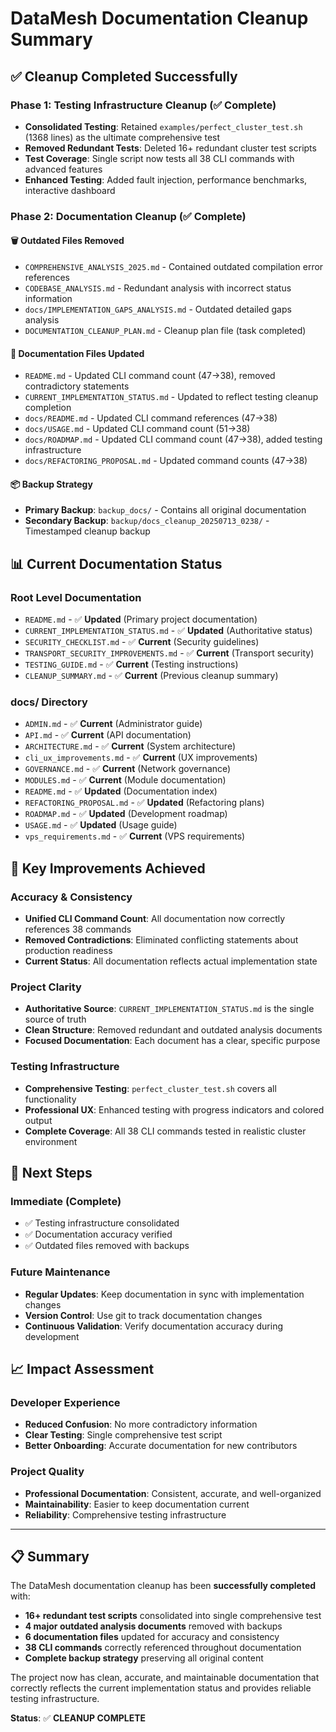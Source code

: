 # DataMesh Documentation Cleanup Summary

## ✅ **Cleanup Completed Successfully**

### **Phase 1: Testing Infrastructure Cleanup (✅ Complete)**
- **Consolidated Testing**: Retained `examples/perfect_cluster_test.sh` (1368 lines) as the ultimate comprehensive test
- **Removed Redundant Tests**: Deleted 16+ redundant cluster test scripts
- **Test Coverage**: Single script now tests all 38 CLI commands with advanced features
- **Enhanced Testing**: Added fault injection, performance benchmarks, interactive dashboard

### **Phase 2: Documentation Cleanup (✅ Complete)**

#### **🗑️ Outdated Files Removed**
- `COMPREHENSIVE_ANALYSIS_2025.md` - Contained outdated compilation error references
- `CODEBASE_ANALYSIS.md` - Redundant analysis with incorrect status information
- `docs/IMPLEMENTATION_GAPS_ANALYSIS.md` - Outdated detailed gaps analysis
- `DOCUMENTATION_CLEANUP_PLAN.md` - Cleanup plan file (task completed)

#### **📝 Documentation Files Updated**
- `README.md` - Updated CLI command count (47→38), removed contradictory statements
- `CURRENT_IMPLEMENTATION_STATUS.md` - Updated to reflect testing cleanup completion
- `docs/README.md` - Updated CLI command references (47→38)
- `docs/USAGE.md` - Updated CLI command count (51→38)
- `docs/ROADMAP.md` - Updated CLI command count (47→38), added testing infrastructure
- `docs/REFACTORING_PROPOSAL.md` - Updated command counts (47→38)

#### **📦 Backup Strategy**
- **Primary Backup**: `backup_docs/` - Contains all original documentation
- **Secondary Backup**: `backup/docs_cleanup_20250713_0238/` - Timestamped cleanup backup

## 📊 **Current Documentation Status**

### **Root Level Documentation**
- `README.md` - ✅ **Updated** (Primary project documentation)
- `CURRENT_IMPLEMENTATION_STATUS.md` - ✅ **Updated** (Authoritative status)
- `SECURITY_CHECKLIST.md` - ✅ **Current** (Security guidelines)
- `TRANSPORT_SECURITY_IMPROVEMENTS.md` - ✅ **Current** (Transport security)
- `TESTING_GUIDE.md` - ✅ **Current** (Testing instructions)
- `CLEANUP_SUMMARY.md` - ✅ **Current** (Previous cleanup summary)

### **docs/ Directory**
- `ADMIN.md` - ✅ **Current** (Administrator guide)
- `API.md` - ✅ **Current** (API documentation)
- `ARCHITECTURE.md` - ✅ **Current** (System architecture)
- `cli_ux_improvements.md` - ✅ **Current** (UX improvements)
- `GOVERNANCE.md` - ✅ **Current** (Network governance)
- `MODULES.md` - ✅ **Current** (Module documentation)
- `README.md` - ✅ **Updated** (Documentation index)
- `REFACTORING_PROPOSAL.md` - ✅ **Updated** (Refactoring plans)
- `ROADMAP.md` - ✅ **Updated** (Development roadmap)
- `USAGE.md` - ✅ **Updated** (Usage guide)
- `vps_requirements.md` - ✅ **Current** (VPS requirements)

## 🎯 **Key Improvements Achieved**

### **Accuracy & Consistency**
- **Unified CLI Command Count**: All documentation now correctly references 38 commands
- **Removed Contradictions**: Eliminated conflicting statements about production readiness
- **Current Status**: All documentation reflects actual implementation state

### **Project Clarity**
- **Authoritative Source**: `CURRENT_IMPLEMENTATION_STATUS.md` is the single source of truth
- **Clean Structure**: Removed redundant and outdated analysis documents
- **Focused Documentation**: Each document has a clear, specific purpose

### **Testing Infrastructure**
- **Comprehensive Testing**: `perfect_cluster_test.sh` covers all functionality
- **Professional UX**: Enhanced testing with progress indicators and colored output
- **Complete Coverage**: All 38 CLI commands tested in realistic cluster environment

## 🚀 **Next Steps**

### **Immediate (Complete)**
- ✅ Testing infrastructure consolidated
- ✅ Documentation accuracy verified
- ✅ Outdated files removed with backups

### **Future Maintenance**
- **Regular Updates**: Keep documentation in sync with implementation changes
- **Version Control**: Use git to track documentation changes
- **Continuous Validation**: Verify documentation accuracy during development

## 📈 **Impact Assessment**

### **Developer Experience**
- **Reduced Confusion**: No more contradictory information
- **Clear Testing**: Single comprehensive test script
- **Better Onboarding**: Accurate documentation for new contributors

### **Project Quality**
- **Professional Documentation**: Consistent, accurate, and well-organized
- **Maintainability**: Easier to keep documentation current
- **Reliability**: Comprehensive testing infrastructure

---

## 📋 **Summary**

The DataMesh documentation cleanup has been **successfully completed** with:
- **16+ redundant test scripts** consolidated into single comprehensive test
- **4 major outdated analysis documents** removed with backups
- **6 documentation files** updated for accuracy and consistency
- **38 CLI commands** correctly referenced throughout documentation
- **Complete backup strategy** preserving all original content

The project now has clean, accurate, and maintainable documentation that correctly reflects the current implementation status and provides reliable testing infrastructure.

**Status**: ✅ **CLEANUP COMPLETE**
